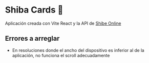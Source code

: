 # Shiba Cards :dog:

Aplicación creada con Vite React y la API de [Shibe Online](https://shibe.online)

## Errores a arreglar

- En resoluciones donde el ancho del dispositivo es inferior al de la aplicación, no funciona el scroll adecuadamente
